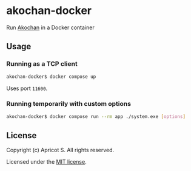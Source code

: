 # akochan-docker

Run [Akochan](https://github.com/critter-mj/akochan) in a Docker container

## Usage

### Running as a TCP client

```sh
akochan-docker$ docker compose up
```

Uses port `11600`.

### Running temporarily with custom options

```sh
akochan-docker$ docker compose run --rm app ./system.exe [options]
```

## License

Copyright (c) Apricot S. All rights reserved.

Licensed under the [MIT license](LICENSE).
